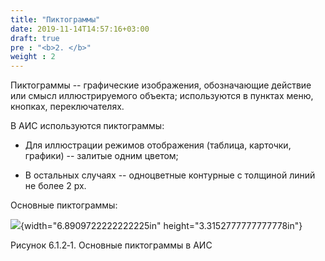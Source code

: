 ```yaml
---
title: "Пиктограммы"
date: 2019-11-14T14:57:16+03:00
draft: true
pre : "<b>2. </b>"
weight : 2
---
```

Пиктограммы -- графические изображения, обозначающие действие или смысл
иллюстрируемого объекта; используются в пунктах меню, кнопках,
переключателях.

В АИС используются пиктограммы:

-   Для иллюстрации режимов отображения (таблица, карточки, графики) --
    залитые одним цветом;

-   В остальных случаях -- одноцветные контурные с толщиной линий не
    более 2 px.

Основные пиктограммы:

![](media/image1.tiff){width="6.8909722222222225in"
height="3.3152777777777778in"}

Рисунок 6.1.2‑1. Основные пиктограммы в АИС